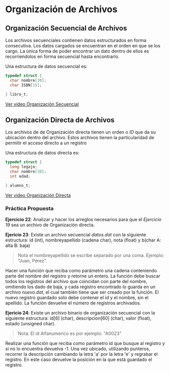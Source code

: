 # Organización de Archivos

## Organización Secuencial de Archivos

Los archivos secuenciales contienen datos estructurados en forma consecutiva. Los datos cargados se  encuentran en el orden en que se los cargo.
La única forma de poder encontrar un dato dentro de ellos es recorriendolos en forma secuencial hasta encontrarlo.

Una estructura de datos secuencial es:
```c
typedef struct {
  char nombre[30];
  char ISBN[15];

} libro_t;

```
[Ver video Organización Secuencial](https://youtu.be/xnTXMSQVCzY)
## Organización Directa de Archivos

Los archivos de de Organización directa tienen un orden o *ID* que da su ubicación dentro del archivo. Estos archivos tienen la particularidad de permitir el acceso directo a un registro

Una estructura de datos directa es:
```c
typedef struct {
  long legajo;
  char nombre[30];
  int edad;

} alumno_t;

```
[Ver video Organización Directa](https://youtu.be/6lST8lXtxtk)
### Práctica Propuesta

__Ejercicio 22__: Analizar y hacer los arreglos necesarios para que el *Ejercicio 19* sea un archivo de Organización directa.

__Ejericio 23__: Existe un archivo secuencial *datos.dat* con la siguiente estructura: id (int), nombreyapellido (cadena char), nota (float) y b(char A: alta B: baja)
> Nota el nombreyapellido se escribe separado por una coma. Ejemplo: “Juan, Pérez”.

Hacer una función que reciba como parámetro una cadena conteniendo parte del nombre del registro y  retorne un entero.
La función debe buscar todos los registros del archivo que coincidan con parte del nombre, omitiendo los dado de baja, y cada registro encontrado lo guarda en un archivo *nuevo.dat*, el cual también tiene que ser creado por la función.
El nuevo registro guardado solo debe contener el *id* y el nombre, sin el apellido. La función devuelve el número de registros archivados.


__Ejericio 24__: Existe un archivo binario de organización secuencial con la siguiente estructura:
id[6] (char), descripcion[60] (char), valor (float), estado (unsigned char).
> Nota: El id Alfanumerico es por ejemplo: "A0023"

Realizar una función que reciba como parámetro id que busque al registro y si no lo encuentra devuelva -1. Una vez ubicado, utilizando punteros, recorrer la descripción cambiando la letra 'a' por la letra 'e' y regrabar el registro. En este caso devuelve la posición en la que está guardado el registro.
